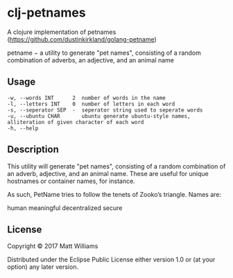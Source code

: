 # clj-petnames

A clojure implementation of petnames (https://github.com/dustinkirkland/golang-petname)

petname − a utility to generate "pet names", consisting of a random combination of adverbs, an adjective, and an animal name

## Usage
```
-w, --words INT      2  number of words in the name
-l, --letters INT    0  number of letters in each word
-s, --seperator SEP  -  seperator string used to seperate words
-u, --ubuntu CHAR       ubuntu generate ubuntu-style names, alliteration of given character of each word
-h, --help
```

## Description

This utility will generate "pet names", consisting of a random combination of an adverb, adjective, and an animal name. These are useful for unique hostnames or container names, for instance.

As such, PetName tries to follow the tenets of Zooko’s triangle. Names are:

human meaningful
decentralized
secure

## License

Copyright © 2017 Matt Williams

Distributed under the Eclipse Public License either version 1.0 or (at
your option) any later version.
